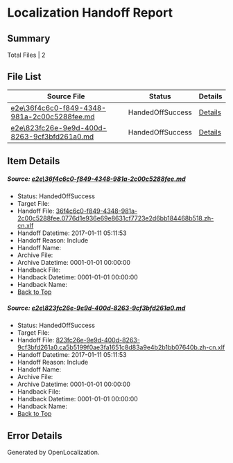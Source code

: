 # <a name='report-top'></a> Localization Handoff Report

## Summary
 Total Files | 2

## File List
 Source File | Status | Details 
 ----------- | ------ | ------- 
 [e2e\36f4c6c0-f849-4348-981a-2c00c5288fee.md](https://github.com/OpenLocalizationTestOrg/ol-test0/blob/813d6129f8dbf0718484790166074dc96dab9f85/e2e/36f4c6c0-f849-4348-981a-2c00c5288fee.md) | HandedOffSuccess | [Details](#21c0e9f3ed0d7f7cedb1d2307d493dda764a6f491)
 [e2e\823fc26e-9e9d-400d-8263-9cf3bfd261a0.md](https://github.com/OpenLocalizationTestOrg/ol-test0/blob/813d6129f8dbf0718484790166074dc96dab9f85/e2e/823fc26e-9e9d-400d-8263-9cf3bfd261a0.md) | HandedOffSuccess | [Details](#27586c05fdb1f41878b30d6d28c20f473b27a6692)

## Item Details
##### <a name='21c0e9f3ed0d7f7cedb1d2307d493dda764a6f491'></a> Source: [e2e\36f4c6c0-f849-4348-981a-2c00c5288fee.md](https://github.com/OpenLocalizationTestOrg/ol-test0/blob/813d6129f8dbf0718484790166074dc96dab9f85/e2e/36f4c6c0-f849-4348-981a-2c00c5288fee.md)
* Status: HandedOffSuccess
* Target File: 
* Handoff File: [36f4c6c0-f849-4348-981a-2c00c5288fee.0776d1e936e69e8631cf7723e2d6bb184468b518.zh-cn.xlf](https://github.com/OpenLocalizationTestOrg/ol-test0-handoff/blob/9acd7f3f297c36c452ba1a8c998ad83d7371bcec/ol-handoff/OpenLocalizationTestOrg/ol-test0-zhcn/shujia/ht/36f4c6c0-f849-4348-981a-2c00c5288fee.0776d1e936e69e8631cf7723e2d6bb184468b518.zh-cn.xlf)
* Handoff Datetime: 2017-01-11 05:11:53
* Handoff Reason: Include
* Handoff Name: 
* Archive File: 
* Archive Datetime: 0001-01-01 00:00:00
* Handback File: 
* Handback Datetime: 0001-01-01 00:00:00
* Handback Name: 
* [Back to Top](#report-top)

##### <a name='27586c05fdb1f41878b30d6d28c20f473b27a6692'></a> Source: [e2e\823fc26e-9e9d-400d-8263-9cf3bfd261a0.md](https://github.com/OpenLocalizationTestOrg/ol-test0/blob/813d6129f8dbf0718484790166074dc96dab9f85/e2e/823fc26e-9e9d-400d-8263-9cf3bfd261a0.md)
* Status: HandedOffSuccess
* Target File: 
* Handoff File: [823fc26e-9e9d-400d-8263-9cf3bfd261a0.ca5b5199f0ae3fa1651c8d83a9e4b2b1bb07640b.zh-cn.xlf](https://github.com/OpenLocalizationTestOrg/ol-test0-handoff/blob/9acd7f3f297c36c452ba1a8c998ad83d7371bcec/ol-handoff/OpenLocalizationTestOrg/ol-test0-zhcn/shujia/ht/823fc26e-9e9d-400d-8263-9cf3bfd261a0.ca5b5199f0ae3fa1651c8d83a9e4b2b1bb07640b.zh-cn.xlf)
* Handoff Datetime: 2017-01-11 05:11:53
* Handoff Reason: Include
* Handoff Name: 
* Archive File: 
* Archive Datetime: 0001-01-01 00:00:00
* Handback File: 
* Handback Datetime: 0001-01-01 00:00:00
* Handback Name: 
* [Back to Top](#report-top)


## Error Details

Generated by OpenLocalization.

